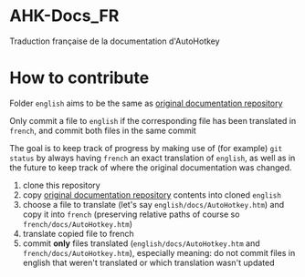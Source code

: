# AHK-Docs_FR
Traduction française de la documentation d'AutoHotkey

# How to contribute
Folder `english` aims to be the same as [original documentation repository](https://github.com/Lexikos/AutoHotkey_L-Docs)

Only commit a file to `english` if the corresponding file has been translated in `french`, and commit both files in the same commit

The goal is to keep track of progress by making use of (for example) `git status` by always having `french` an exact translation of `english`,
as well as in the future to keep track of where the original documentation was changed.

1. clone this repository
2. copy [original documentation repository](https://github.com/Lexikos/AutoHotkey_L-Docs) contents into cloned `english`
3. choose a file to translate (let's say `english/docs/AutoHotkey.htm`) and copy it into `french` (preserving relative paths of course so `french/docs/AutoHotkey.htm`)
4. translate copied file to french
5. commit **only** files translated (`english/docs/AutoHotkey.htm` and `french/docs/AutoHotkey.htm`),
especially meaning: do not commit files in english that weren't translated or which translation wasn't updated
